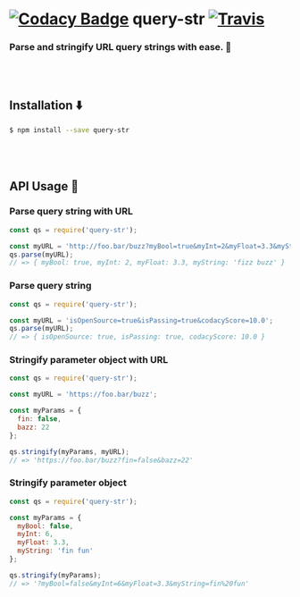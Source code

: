 [![Codacy Badge](https://api.codacy.com/project/badge/Grade/5b2bd8ad55194a5eaa2bb0537d5f6960)](https://www.codacy.com/app/charlesc.kenney/query-str?utm_source=github.com&utm_medium=referral&utm_content=Charliekenney23/query-str&utm_campaign=badger)
query-str [![Travis](https://img.shields.io/travis/Charliekenney23/query-str.svg)](https://travis-ci.org/Charliekenney23/query-str)
======
### Parse and stringify URL query strings with ease. 🚀
<br></br>
## Installation ⬇️
```bash
$ npm install --save query-str
```
<br></br>
API Usage 📝
-----
### Parse query string with URL
```js
const qs = require('query-str');

const myURL = 'http://foo.bar/buzz?myBool=true&myInt=2&myFloat=3.3&myString=fizz%20buzz';
qs.parse(myURL);
// => { myBool: true, myInt: 2, myFloat: 3.3, myString: 'fizz buzz' }
```

### Parse query string
```js
const qs = require('query-str');

const myURL = 'isOpenSource=true&isPassing=true&codacyScore=10.0';
qs.parse(myURL);
// => { isOpenSource: true, isPassing: true, codacyScore: 10.0 }
```

### Stringify parameter object with URL
```js
const qs = require('query-str');

const myURL = 'https://foo.bar/buzz';

const myParams = {
  fin: false,
  bazz: 22
};

qs.stringify(myParams, myURL);
// => 'https://foo.bar/buzz?fin=false&bazz=22'
```

### Stringify parameter object
```js
const qs = require('query-str');

const myParams = {
  myBool: false,
  myInt: 6,
  myFloat: 3.3,
  myString: 'fin fun'
};

qs.stringify(myParams);
// => '?myBool=false&myInt=6&myFloat=3.3&myString=fin%20fun'
```
